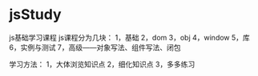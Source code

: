 # jsStudy
js基础学习课程
js课程分为几块：
1，基础
2，dom
3，obj
4，window
5，库
6，实例与测试
7，高级——对象写法、组件写法、闭包

学习方法：
1，大体浏览知识点
2，细化知识点
3，多多练习

